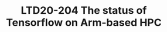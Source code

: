 ---
categories:
- ltd20
description: '<strong>To join this session live please go to:</strong><br><ul><li>YouTube:
  <a href="https://youtu.be/34MuzEb4gmw" target="_blank">https://youtu.be/34MuzEb4gmw</a></li><li>Zoom:
  Link to join Webinar: <a href="https://zoom.us/j/800993714" rel="noopener noreferrer"
  target="_blank">https://zoom.us/j/800993714</a></li></ul><strong>Description:&nbsp;</strong><br><br>A
  review of the availability for use of Tensorflow within the HPC environment'
image:
  featured: 'true'
  path: https://static.linaro.org/connect/ltd20/images/LTD20-204.png
session_id: LTD20-204
session_room: Track 1 [Wednesday]
session_slot:
  end_time: 2020-03-25 17:55
  start_time: 2020-03-25 17:30
session_speakers:
- speaker_bio: Technical Lead for HPC-SIG within LDCG.&lt;br /&gt; 30+ years international
    infrastructure architecture experience from Smart NICs to HPC and software development.
  speaker_company: Linaro Limited
  speaker_image: http://avatars.sched.co/1/dd/10468672/avatar.jpg.320x320px.jpg?95b
  speaker_name: Paul Isaac&#39;s
  speaker_position: Director (LDCG, HPC-SIG)
  speaker_role: attendee, speaker
session_track: HPC
tag: session
tags: HPC
title: LTD20-204 The status of Tensorflow on Arm-based HPC
---